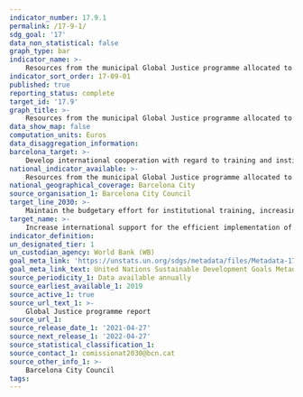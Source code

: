 ```yaml
---
indicator_number: 17.9.1
permalink: /17-9-1/
sdg_goal: '17'
data_non_statistical: false
graph_type: bar
indicator_name: >-
    Resources from the municipal Global Justice programme allocated to the institutional training of local authorities and civil society for the implementation of the SDGs
indicator_sort_order: 17-09-01
published: true
reporting_status: complete
target_id: '17.9'
graph_title: >-
    Resources from the municipal Global Justice programme allocated to the institutional training of local authorities and civil society for the implementation of the SDGs
data_show_map: false
computation_units: Euros
data_disaggregation_information: 
barcelona_target: >-
    Develop international cooperation with regard to training and institutional improvement for the introduction of the SDGs 
national_indicator_available: >-
    Resources from the municipal Global Justice programme allocated to the institutional training of local authorities and civil society for the implementation of the SDGs
national_geographical_coverage: Barcelona City
source_organisation_1: Barcelona City Council
target_line_2030: >-
    Maintain the budgetary effort for institutional training, increasing the coordination of projects with local authorities in order to generate instruments that create synergies for achieving the SDGs
target_name: >-
    Increase international support for the efficient implementation of training programmes, with specific objectives, for developing countries, in order to provide support for their national plans geared towards applying all the Sustainable Development Goals, by means of North-South, South-South and triangular cooperation, among others
indicator_definition:
un_designated_tier: 1
un_custodian_agency: World Bank (WB)
goal_meta_link: 'https://unstats.un.org/sdgs/metadata/files/Metadata-17-09-01.pdf'
goal_meta_link_text: United Nations Sustainable Development Goals Metadata (pdf 894kB)
source_periodicity_1: Data available annually
source_earliest_available_1: 2019
source_active_1: true
source_url_text_1: >-
    Global Justice programme report 
source_url_1:
source_release_date_1: '2021-04-27'
source_next_release_1: '2022-04-27'
source_statistical_classification_1: 
source_contact_1: comissionat2030@bcn.cat
source_other_info_1: >-
    Barcelona City Council
tags:
---
```

